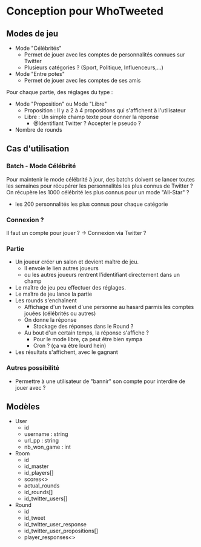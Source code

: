 # Conception pour WhoTweeted

## Modes de jeu

- Mode "Célébrités"
    - Permet de jouer avec les comptes de personnalités connues sur Twitter
    - Plusieurs catégories ? (Sport, Politique, Influenceurs,...)
- Mode "Entre potes"
    - Permet de jouer avec les comptes de ses amis

Pour chaque partie, des réglages du type :
- Mode "Proposition" ou Mode "Libre"
    - Proposition : Il y a 2 à 4 propositions qui s'affichent à l'utilisateur
    - Libre : Un simple champ texte pour donner la réponse
        - @Identifiant Twitter ? Accepter le pseudo ?
- Nombre de rounds

## Cas d'utilisation

### Batch - Mode Célébrité
Pour maintenir le mode célébrité à jour, des batchs doivent se lancer toutes les semaines pour récupérer les personnalités les plus connus de Twitter ?
On récupère les 1000 célébrité les plus connus pour un mode "All-Star" ?
+ les 200 personnalités les plus connus pour chaque catégorie

### Connexion ?
Il faut un compte pour jouer ?
-> Connexion via Twitter ?

### Partie
- Un joueur créer un salon et devient maître de jeu.
    - Il envoie le lien autres joueurs
    - ou les autres joueurs rentrent l'identifiant directement dans un champ
- Le maître de jeu peu effectuer des réglages.
- Le maître de jeu lance la partie
- Les rounds s'enchaînent
    - Affichage d'un tweet d'une personne au hasard parmis les comptes jouées (célébrités ou autres)
    - On donne la réponse
        - Stockage des réponses dans le Round ?
    - Au bout d'un certain temps, la réponse s'affiche ?
        - Pour le mode libre, ça peut être bien sympa
        - Cron ? (ça va être lourd hein)
- Les résultats s'affichent, avec le gagnant

### Autres possibilité
- Permettre à une utilisateur de "bannir" son compte pour interdire de jouer avec ?

## Modèles
- User
    - id
    - username : string
    - url_pp : string
    - nb_won_game : int
- Room
    - id
    - id_master
    - id_players[]
    - scores<>
    - actual_rounds
    - id_rounds[]
    - id_twitter_users[]
- Round
    - id
    - id_tweet
    - id_twitter_user_response
    - id_twitter_user_propositions[]
    - player_responses<>
